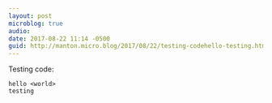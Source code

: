 ```yaml
---
layout: post
microblog: true
audio: 
date: 2017-08-22 11:14 -0500
guid: http://manton.micro.blog/2017/08/22/testing-codehello-testing.html
---
```

Testing code:

	hello <world>
    testing
